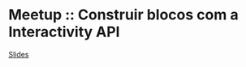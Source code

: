 # Meetup :: Construir blocos com a Interactivity API

[Slides](https://docs.google.com/presentation/d/1U46w2ylJI0srT6v2kcjmbqVmzxPLT3pPqLla-o1Bi6U/edit?usp=sharing)